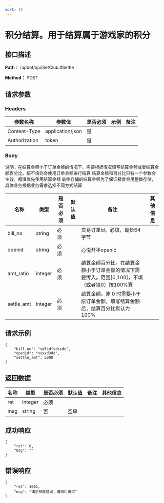 ```yaml
---
sort: 19
---
```


# 积分结算。用于结算属于游戏家的积分

## 接口描述

**Path：** /upbot/api/SetClubJfSettle

**Method：** POST


## 请求参数

### Headers

| 参数名称          | 参数值              | 是否必须 | 示例 | 备注 |
|---------------|------------------|------|----|----|
| Content-Type  | application/json | 是    |    |    |
| Authorization | token            | 是    |    |    |    |

### Body
说明：在结算金额小于订单金额的情况下，需要根据情况填写结算金额或者结算金额百分比。都不填则会使用订单金额进行结算
结算金额和百分比只有一个参数会生效，都填优先使用结算金额
最终存储的结算金额为了保证精度会用整数存储，具体业务根据业务需求选择不同方式结算

| 名称                   |      类型      | 是否必须 | 默认值 | 备注                                           | 其他信息                                                 |
|------------------------|---------------|----------|-------|------------------------------------------------|---------------------------------------------------------|
| bill_no                  | string    | 必须   |     | 交易订单id。必填，最长64字节                    |                                              |
| openid              |     string    |   必须   |       | 心悦开平openid                                        |                                                         |
| amt_ratio              |     integer    |   必须   |       | 结算金额百分比。在结算金额小于订单金额的情况下需要传入。范围[0,100]，不填（或者填0）按100%算                                        |                                                         |
| settle_amt              |     integer    |   必须   |       | 结算金额。非 0 时需要小于原订单金额。填写结算金额后，结算百分比默认为 100%                                        |                                                         |

## 请求示例
```
{
    "bill_no": "sdfsdfsdcsdc",
    "openid": "xxxxd3dd",
    "settle_amt": 5000
}
```

## 返回数据

|                名称              |           类型         | 是否必须 | 默认值 |       备注                                 |    其他信息     |
|----------------------------------|-----------------------|----------|-------|--------------------------------------------|----------------|
| ret                              |  integer              |   必须   |        |                                           |                |
| msg                              |  string               |    否    |  空串  |                                           |                |



## 成功响应
```
{
    "ret": 0,
    "msg": ""
}
```

## 错误响应
```
{
    "ret": 1001,
    "msg": "请求参数错误，请稍后再试"
}
```